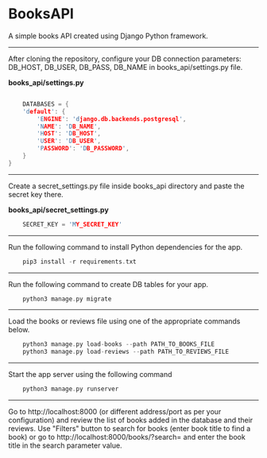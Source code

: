 # BooksAPI
A simple books API created using Django Python framework.

************************************************

After cloning the repository, configure your DB connection parameters: DB_HOST, DB_USER, DB_PASS, DB_NAME in books_api/settings.py file. 

**books_api/settings.py**
```C

    DATABASES = {
    'default': {
        'ENGINE': 'django.db.backends.postgresql',
        'NAME': 'DB_NAME',
        'HOST': 'DB_HOST',
        'USER': 'DB_USER',
        'PASSWORD': 'DB_PASSWORD',
    }
}

```

************************************************

Create a secret_settings.py file inside books_api directory and paste the secret key there.

**books_api/secret_settings.py**
``` C
    SECRET_KEY = 'MY_SECRET_KEY'
```

************************************************

Run the following command to install Python dependencies for the app.

```C
    pip3 install -r requirements.txt
```

************************************************

Run the following command to create DB tables for your app.

```C
    python3 manage.py migrate
```

************************************************

Load the books or reviews file using one of the appropriate commands below.

``` C
    python3 manage.py load-books --path PATH_TO_BOOKS_FILE
    python3 manage.py load-reviews --path PATH_TO_REVIEWS_FILE
```

************************************************

Start the app server using the following command

``` C
    python3 manage.py runserver
```

************************************************

Go to http://localhost:8000 (or different address/port as per your configuration) and review the list of books added in the database and their reviews. Use "Filters" button to search for books (enter book title to find a book) or go to http://localhost:8000/books/?search= and enter the book title in the search parameter value.
